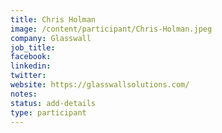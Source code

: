 ```yaml
---
title: Chris Holman
image: /content/participant/Chris-Holman.jpeg
company: Glasswall
job_title: 
facebook:
linkedin:
twitter:
website: https://glasswallsolutions.com/
notes:
status: add-details
type: participant
---
```


<!-- put more details about participant here -->
